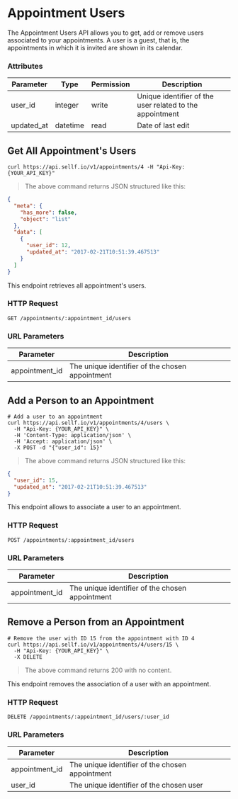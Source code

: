 # <a name="appointment_users"></a>Appointment Users

The Appointment Users API allows you to get, add or remove users associated to your appointments. A user is a guest, that is, the appointments in which it is invited are shown in its calendar.

### Attributes

Parameter | Type | Permission | Description
--------- | ------- | ------- | -----------
user_id | integer | write | Unique identifier of the user related to the appointment
updated_at | datetime | read | Date of last edit


## Get All Appointment's Users

```shell
curl https://api.sellf.io/v1/appointments/4 -H "Api-Key: {YOUR_API_KEY}"
```

> The above command returns JSON structured like this:

```json
{
  "meta": {
    "has_more": false,
    "object": "list"
  },
  "data": [
    {
      "user_id": 12,
      "updated_at": "2017-02-21T10:51:39.467513"
    }
  ]
}
```

This endpoint retrieves all appointment's users.

### HTTP Request

`GET /appointments/:appointment_id/users`

### URL Parameters

Parameter | Description
--------- | -----------
appointment_id | The unique identifier of the chosen appointment




## Add a Person to an Appointment

```shell
# Add a user to an appointment
curl https://api.sellf.io/v1/appointments/4/users \
  -H "Api-Key: {YOUR_API_KEY}" \
  -H 'Content-Type: application/json' \
  -H 'Accept: application/json' \
  -X POST -d "{"user_id": 15}"
```

> The above command returns JSON structured like this:

```json
{
  "user_id": 15,
  "updated_at": "2017-02-21T10:51:39.467513"
}
```

This endpoint allows to associate a user to an appointment.

### HTTP Request

`POST /appointments/:appointment_id/users`

### URL Parameters

Parameter | Description
--------- | -----------
appointment_id | The unique identifier of the chosen appointment




## Remove a Person from an Appointment

```shell
# Remove the user with ID 15 from the appointment with ID 4
curl https://api.sellf.io/v1/appointments/4/users/15 \
  -H "Api-Key: {YOUR_API_KEY}" \
  -X DELETE
```

> The above command returns 200 with no content.

This endpoint removes the association of a user with an appointment.


### HTTP Request

`DELETE /appointments/:appointment_id/users/:user_id`

### URL Parameters

Parameter | Description
--------- | -----------
appointment_id | The unique identifier of the chosen appointment
user_id | The unique identifier of the chosen user